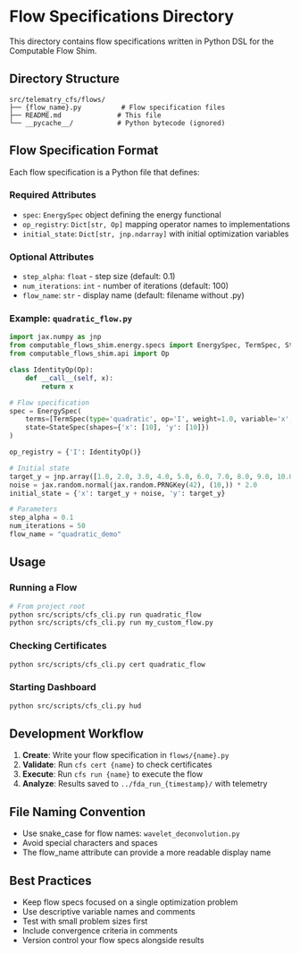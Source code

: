 # Flow Specifications Directory

This directory contains flow specifications written in Python DSL for the Computable Flow Shim.

## Directory Structure

```
src/telematry_cfs/flows/
├── {flow_name}.py          # Flow specification files
├── README.md              # This file
└── __pycache__/           # Python bytecode (ignored)
```

## Flow Specification Format

Each flow specification is a Python file that defines:

### Required Attributes
- `spec`: `EnergySpec` object defining the energy functional
- `op_registry`: `Dict[str, Op]` mapping operator names to implementations
- `initial_state`: `Dict[str, jnp.ndarray]` with initial optimization variables

### Optional Attributes
- `step_alpha`: `float` - step size (default: 0.1)
- `num_iterations`: `int` - number of iterations (default: 100)
- `flow_name`: `str` - display name (default: filename without .py)

### Example: `quadratic_flow.py`

```python
import jax.numpy as jnp
from computable_flows_shim.energy.specs import EnergySpec, TermSpec, StateSpec
from computable_flows_shim.api import Op

class IdentityOp(Op):
    def __call__(self, x):
        return x

# Flow specification
spec = EnergySpec(
    terms=[TermSpec(type='quadratic', op='I', weight=1.0, variable='x', target='y')],
    state=StateSpec(shapes={'x': [10], 'y': [10]})
)

op_registry = {'I': IdentityOp()}

# Initial state
target_y = jnp.array([1.0, 2.0, 3.0, 4.0, 5.0, 6.0, 7.0, 8.0, 9.0, 10.0])
noise = jax.random.normal(jax.random.PRNGKey(42), (10,)) * 2.0
initial_state = {'x': target_y + noise, 'y': target_y}

# Parameters
step_alpha = 0.1
num_iterations = 50
flow_name = "quadratic_demo"
```

## Usage

### Running a Flow
```bash
# From project root
python src/scripts/cfs_cli.py run quadratic_flow
python src/scripts/cfs_cli.py run my_custom_flow.py
```

### Checking Certificates
```bash
python src/scripts/cfs_cli.py cert quadratic_flow
```

### Starting Dashboard
```bash
python src/scripts/cfs_cli.py hud
```

## Development Workflow

1. **Create**: Write your flow specification in `flows/{name}.py`
2. **Validate**: Run `cfs cert {name}` to check certificates
3. **Execute**: Run `cfs run {name}` to execute the flow
4. **Analyze**: Results saved to `../fda_run_{timestamp}/` with telemetry

## File Naming Convention

- Use snake_case for flow names: `wavelet_deconvolution.py`
- Avoid special characters and spaces
- The flow_name attribute can provide a more readable display name

## Best Practices

- Keep flow specs focused on a single optimization problem
- Use descriptive variable names and comments
- Test with small problem sizes first
- Include convergence criteria in comments
- Version control your flow specs alongside results